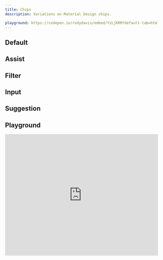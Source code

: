 ```yaml
---
title: Chips
description: Variations on Material Design chips.

playground: https://codepen.io/rodydavis/embed/YzLjKRM?default-tab=html%2Cresult&editable=true
---
```


## Default

<code-preview group="default"></code-preview>

## Assist

<code-preview group="assist"></code-preview>

## Filter

<code-preview group="filter"></code-preview>

## Input

<code-preview group="input"></code-preview>

## Suggestion

<code-preview group="suggestion"></code-preview>

## Playground

<iframe height="400" style="width: 100%;" scrolling="no" title="Chips" src="https://codepen.io/rodydavis/embed/YzLjKRM?default-tab=html%2Cresult&editable=true" frameborder="no" loading="lazy" allowtransparency="true" allowfullscreen="true">
  See the Pen <a href="https://codepen.io/rodydavis/pen/YzLjKRM">
  Chips</a> by Rody Davis (<a href="https://codepen.io/rodydavis">@rodydavis</a>)
  on <a href="https://codepen.io">CodePen</a>.
</iframe>
